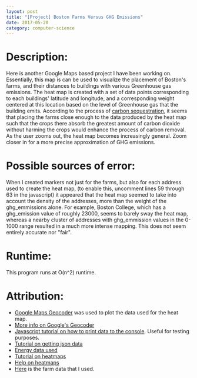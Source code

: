 ```yaml
---
layout: post
title: "[Project] Boston Farms Versus GHG Emissions"
date: 2017-05-20
category: computer-science
---
```


<link rel="stylesheet" type="text/css"  href="/keiths-site/css/main.css">

# Description:
Here is another Google Maps based project I have been working on. Essentially, this map is can be used to visualize the placement of Boston's farms, and their distances to buildings with various Greenhouse gas emissions. The heat map is created with a set of data points corresponding to each buildings' latitude and longitude, and a corresponding weight centered at this location based on the level of Greenhouse gas that the building emits. According to the process of [carbon sequestration](https://en.wikipedia.org/wiki/Carbon_sequestration#Agriculture), it seems that placing the farms close enough to the data produced by the heat map such that the crops there absorb the greatest amount of carbon dioxide without harming the crops would enhance the process of carbon removal. As the user zooms out, the heat map becomes increasingly general. Zoom closer in for a more precise approximation of GHG emissions.

<script async src="//jsfiddle.net/kdlovett/3njdtxgd/embed/js,html,css,result/dark/"></script>

# Possible sources of error:
When I created markers not just for the farms, but also for each address used to create the heat map, (to enable this, uncomment lines 59 through 63 in the javascript) it appeared that the heat map seemed to take into account the density of the addresses, more than the weight of the ghg_emmissions alone. For example, Boston College, which has a ghg_emission value of roughly 23000, seems to barely sway the heat map, whereas a nearby cluster of addresses with ghg_emmission values in the 0-1000 range resulted in a much more intense mapping. This does not seem entirely accurate nor "fair".

# Runtime:
This program runs at O(n^2) runtime.

# Attribution:
* [Google Maps Geocoder](https://maps.googleapis.com/maps/api/geocode/json) was used to plot the data used for the heat map.
* [More info on Google's Geocoder](https://developers.google.com/maps/documentation/geocoding/intro)
* [Javascript tutorial on how to print data to the console](https://www.w3schools.com/js/js_output.asp). Useful for testing purposes.
* [Tutorial on getting json data](http://api.jquery.com/jquery.getjson/)
* [Energy data used](https://data.cityofboston.gov/Facilities/Building-Energy-and-Water-Use-Metrics/n9us-mq2b)
* [Tutorial on heatmaps](https://developers.google.com/maps/documentation/javascript/earthquakes#heatmaps)
* [Help on heatmaps](http://stackoverflow.com/questions/20861906/google-maps-heatmap-not-showing)
* [Here](https://data.cityofboston.gov/dataset/Urban-Farms/byxy-288e) is the farm data that I used.